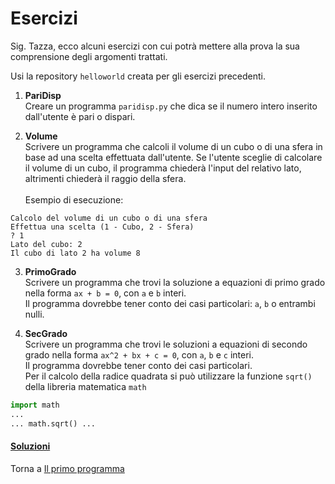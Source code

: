 # Esercizi

Sig. Tazza, ecco alcuni esercizi con cui potrà mettere alla prova
la sua comprensione degli argomenti trattati.

Usi la repository `helloworld` creata per gli esercizi precedenti.

1. **PariDisp**<br>
Creare un programma `paridisp.py` che dica se il numero intero
inserito dall'utente è pari o dispari.

2. **Volume**<br>
Scrivere un programma che calcoli il volume di un cubo o di una sfera
in base ad una scelta effettuata dall'utente.
Se l'utente sceglie di calcolare il volume di un cubo,
il programma chiederà l'input del relativo lato,
altrimenti chiederà il raggio della sfera.<br><br>
Esempio di esecuzione:

```
Calcolo del volume di un cubo o di una sfera
Effettua una scelta (1 - Cubo, 2 - Sfera)
? 1
Lato del cubo: 2
Il cubo di lato 2 ha volume 8
```

3. **PrimoGrado**<br>
Scrivere un programma che trovi la soluzione a equazioni di primo grado
nella forma `ax + b = 0`, con `a` e `b` interi.<br>
Il programma dovrebbe tener conto dei casi particolari: `a`, `b` o entrambi nulli.

4. **SecGrado**<br>
Scrivere un programma che trovi le soluzioni a equazioni di secondo grado
nella forma `ax^2 + bx + c = 0`, con `a`, `b` e `c` interi.<br>
Il programma dovrebbe tener conto dei casi particolari.<br>
Per il calcolo della radice quadrata si può utilizzare la funzione `sqrt()`
della libreria matematica `math`<br>

```py
import math
...
... math.sqrt() ...
```

<h4><a href="https://github.com/FabioZTessitore/laboratorio/tree/master/esercizi/part-i/primo-programma">Soluzioni</a></h4>

Torna a [Il primo programma](../summary.md)
